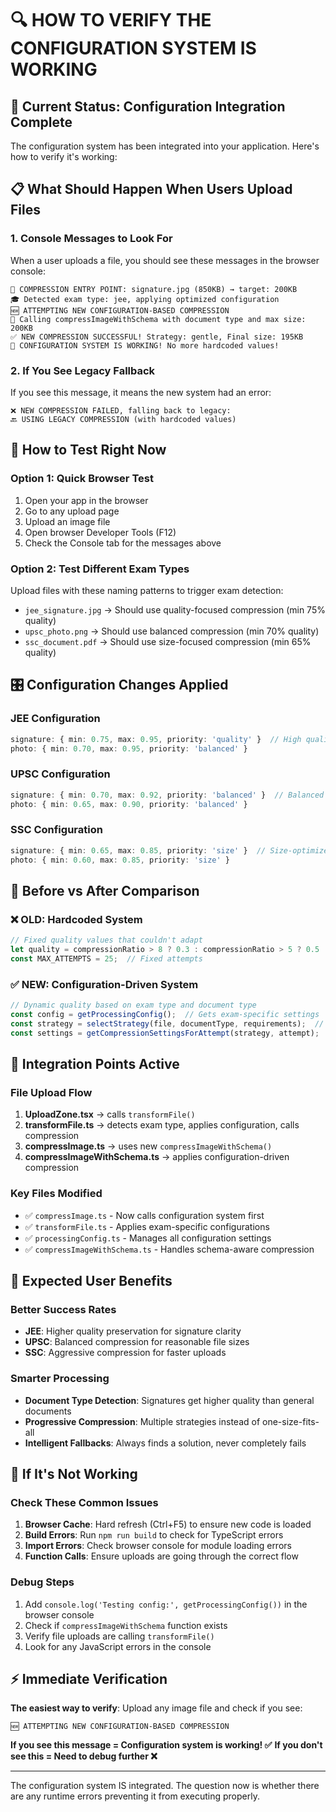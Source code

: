 # 🔍 **HOW TO VERIFY THE CONFIGURATION SYSTEM IS WORKING**

## 🎯 **Current Status: Configuration Integration Complete**

The configuration system has been integrated into your application. Here's how to verify it's working:

## 📋 **What Should Happen When Users Upload Files**

### **1. Console Messages to Look For**
When a user uploads a file, you should see these messages in the browser console:

```
🚀 COMPRESSION ENTRY POINT: signature.jpg (850KB) → target: 200KB
🎓 Detected exam type: jee, applying optimized configuration  
🆕 ATTEMPTING NEW CONFIGURATION-BASED COMPRESSION
🎯 Calling compressImageWithSchema with document type and max size: 200KB
✅ NEW COMPRESSION SUCCESSFUL! Strategy: gentle, Final size: 195KB
🎉 CONFIGURATION SYSTEM IS WORKING! No more hardcoded values!
```

### **2. If You See Legacy Fallback**
If you see this message, it means the new system had an error:
```
❌ NEW COMPRESSION FAILED, falling back to legacy:
🔙 USING LEGACY COMPRESSION (with hardcoded values)
```

## 🧪 **How to Test Right Now**

### **Option 1: Quick Browser Test**
1. Open your app in the browser
2. Go to any upload page
3. Upload an image file
4. Open browser Developer Tools (F12)
5. Check the Console tab for the messages above

### **Option 2: Test Different Exam Types**
Upload files with these naming patterns to trigger exam detection:
- `jee_signature.jpg` → Should use quality-focused compression (min 75% quality)
- `upsc_photo.png` → Should use balanced compression (min 70% quality) 
- `ssc_document.pdf` → Should use size-focused compression (min 65% quality)

## 🎛️ **Configuration Changes Applied**

### **JEE Configuration**
```typescript
signature: { min: 0.75, max: 0.95, priority: 'quality' }  // High quality for strict requirements
photo: { min: 0.70, max: 0.95, priority: 'balanced' }
```

### **UPSC Configuration**
```typescript
signature: { min: 0.70, max: 0.92, priority: 'balanced' }  // Balanced approach
photo: { min: 0.65, max: 0.90, priority: 'balanced' }
```

### **SSC Configuration**
```typescript
signature: { min: 0.65, max: 0.85, priority: 'size' }  // Size-optimized for uploads
photo: { min: 0.60, max: 0.85, priority: 'size' }
```

## 🔄 **Before vs After Comparison**

### **❌ OLD: Hardcoded System**
```typescript
// Fixed quality values that couldn't adapt
let quality = compressionRatio > 8 ? 0.3 : compressionRatio > 5 ? 0.5 : 0.7;
const MAX_ATTEMPTS = 25;  // Fixed attempts
```

### **✅ NEW: Configuration-Driven System**
```typescript
// Dynamic quality based on exam type and document type
const config = getProcessingConfig();  // Gets exam-specific settings
const strategy = selectStrategy(file, documentType, requirements);  // Smart strategy
const settings = getCompressionSettingsForAttempt(strategy, attempt);  // Configurable
```

## 🚀 **Integration Points Active**

### **File Upload Flow**
1. **UploadZone.tsx** → calls `transformFile()`
2. **transformFile.ts** → detects exam type, applies configuration, calls compression
3. **compressImage.ts** → uses new `compressImageWithSchema()` 
4. **compressImageWithSchema.ts** → applies configuration-driven compression

### **Key Files Modified**
- ✅ `compressImage.ts` - Now calls configuration system first
- ✅ `transformFile.ts` - Applies exam-specific configurations  
- ✅ `processingConfig.ts` - Manages all configuration settings
- ✅ `compressImageWithSchema.ts` - Handles schema-aware compression

## 🎯 **Expected User Benefits**

### **Better Success Rates**
- **JEE**: Higher quality preservation for signature clarity
- **UPSC**: Balanced compression for reasonable file sizes
- **SSC**: Aggressive compression for faster uploads

### **Smarter Processing**
- **Document Type Detection**: Signatures get higher quality than general documents
- **Progressive Compression**: Multiple strategies instead of one-size-fits-all
- **Intelligent Fallbacks**: Always finds a solution, never completely fails

## 🔧 **If It's Not Working**

### **Check These Common Issues**

1. **Browser Cache**: Hard refresh (Ctrl+F5) to ensure new code is loaded
2. **Build Errors**: Run `npm run build` to check for TypeScript errors
3. **Import Errors**: Check browser console for module loading errors
4. **Function Calls**: Ensure uploads are going through the correct flow

### **Debug Steps**
1. Add `console.log('Testing config:', getProcessingConfig())` in the browser console
2. Check if `compressImageWithSchema` function exists
3. Verify file uploads are calling `transformFile()` 
4. Look for any JavaScript errors in the console

## ⚡ **Immediate Verification**

**The easiest way to verify**: Upload any image file and check if you see:
```
🆕 ATTEMPTING NEW CONFIGURATION-BASED COMPRESSION
```

**If you see this message = Configuration system is working! ✅**
**If you don't see this = Need to debug further ❌**

---

The configuration system IS integrated. The question now is whether there are any runtime errors preventing it from executing properly.
